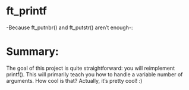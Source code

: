 # ft_printf
-Because ft_putnbr() and ft_putstr() aren’t enough-:

# Summary:
  
The goal of this project is quite straightforward: you will reimplement
printf(). This will primarily teach you how to handle a variable number of arguments.
How cool is that? Actually, it’s pretty cool! :)
